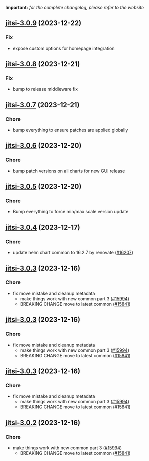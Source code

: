 **Important:**
*for the complete changelog, please refer to the website*




## [jitsi-3.0.9](https://github.com/truecharts/charts/compare/jitsi-3.0.8...jitsi-3.0.9) (2023-12-22)

### Fix

- expose custom options for homepage integration
  
  


## [jitsi-3.0.8](https://github.com/truecharts/charts/compare/jitsi-3.0.7...jitsi-3.0.8) (2023-12-21)

### Fix

- bump to release middleware fix
  
  


## [jitsi-3.0.7](https://github.com/truecharts/charts/compare/jitsi-3.0.6...jitsi-3.0.7) (2023-12-21)

### Chore

- bump everything to ensure patches are applied globally
  
  


## [jitsi-3.0.6](https://github.com/truecharts/charts/compare/jitsi-3.0.5...jitsi-3.0.6) (2023-12-20)

### Chore

- bump patch versions on all charts for new GUI release
  
  


## [jitsi-3.0.5](https://github.com/truecharts/charts/compare/jitsi-3.0.4...jitsi-3.0.5) (2023-12-20)

### Chore

- Bump everything to force min/max scale version update
  
  


## [jitsi-3.0.4](https://github.com/truecharts/charts/compare/jitsi-3.0.3...jitsi-3.0.4) (2023-12-17)

### Chore

- update helm chart common to 16.2.7 by renovate ([#16207](https://github.com/truecharts/charts/issues/16207))
  
  


## [jitsi-3.0.3](https://github.com/truecharts/charts/compare/jitsi-2.0.21...jitsi-3.0.3) (2023-12-16)

### Chore

- fix move mistake and cleanup metadata
  - make things work with new common part 3 ([#15994](https://github.com/truecharts/charts/issues/15994))
  - BREAKING CHANGE move to latest common ([#15841](https://github.com/truecharts/charts/issues/15841))
  
  


## [jitsi-3.0.3](https://github.com/truecharts/charts/compare/jitsi-2.0.21...jitsi-3.0.3) (2023-12-16)

### Chore

- fix move mistake and cleanup metadata
  - make things work with new common part 3 ([#15994](https://github.com/truecharts/charts/issues/15994))
  - BREAKING CHANGE move to latest common ([#15841](https://github.com/truecharts/charts/issues/15841))
  
  


## [jitsi-3.0.3](https://github.com/truecharts/charts/compare/jitsi-2.0.21...jitsi-3.0.3) (2023-12-16)

### Chore

- fix move mistake and cleanup metadata
  - make things work with new common part 3 ([#15994](https://github.com/truecharts/charts/issues/15994))
  - BREAKING CHANGE move to latest common ([#15841](https://github.com/truecharts/charts/issues/15841))
  
  


## [jitsi-3.0.2](https://github.com/truecharts/charts/compare/jitsi-2.0.21...jitsi-3.0.2) (2023-12-16)

### Chore

- make things work with new common part 3 ([#15994](https://github.com/truecharts/charts/issues/15994))
  - BREAKING CHANGE move to latest common ([#15841](https://github.com/truecharts/charts/issues/15841))
